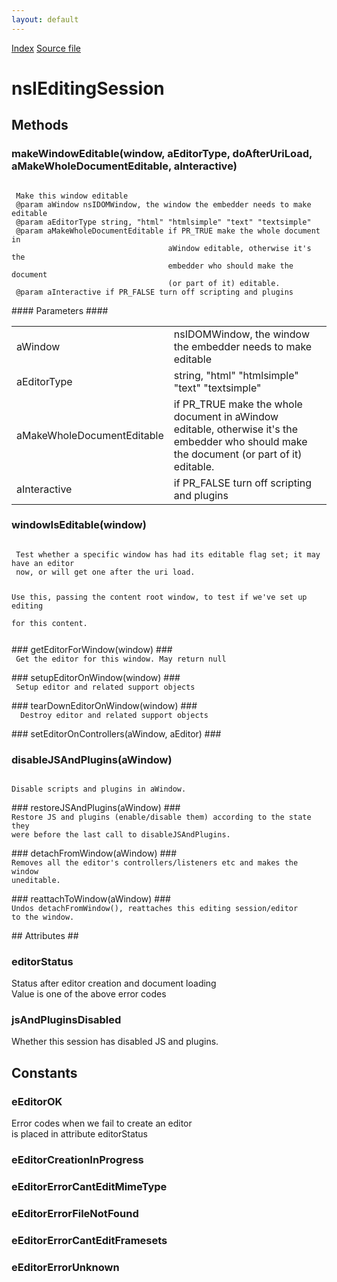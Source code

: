 ```yaml
---
layout: default
---
```

<div id='links'><a href="../index.html">Index</a>
<a href="http://dxr.mozilla.org/mozilla-central/source/editor/composer/nsIEditingSession.idl">Source file</a>
</div>

# nsIEditingSession #

## Methods ##

### makeWindowEditable(window, aEditorType, doAfterUriLoad, aMakeWholeDocumentEditable, aInteractive) ###
<code>  
 Make this window editable  
 @param aWindow nsIDOMWindow, the window the embedder needs to make editable  
 @param aEditorType string, "html" "htmlsimple" "text" "textsimple"  
 @param aMakeWholeDocumentEditable if PR_TRUE make the whole document in  
                                   aWindow editable, otherwise it's the  
                                   embedder who should make the document  
                                   (or part of it) editable.  
 @param aInteractive if PR_FALSE turn off scripting and plugins  
  
</code>
#### Parameters ####

<table>

<tr>
<td>aWindow</td>
<td>nsIDOMWindow, the window the embedder needs to make editable  
</td>
</tr>

<tr>
<td>aEditorType</td>
<td>string, "html" "htmlsimple" "text" "textsimple"  
</td>
</tr>

<tr>
<td>aMakeWholeDocumentEditable</td>
<td>if PR_TRUE make the whole document in  
                                   aWindow editable, otherwise it's the  
                                   embedder who should make the document  
                                   (or part of it) editable.  
</td>
</tr>

<tr>
<td>aInteractive</td>
<td>if PR_FALSE turn off scripting and plugins  
</td>
</tr>

</table>

### windowIsEditable(window) ###
<code>  
 Test whether a specific window has had its editable flag set; it may have an editor  
 now, or will get one after the uri load.  
   
 Use this, passing the content root window, to test if we've set up editing  
 for this content.  
  
</code>
### getEditorForWindow(window) ###
<code>  
 Get the editor for this window. May return null  
  
</code>
### setupEditorOnWindow(window) ###
<code>   
 Setup editor and related support objects  
  
</code>
### tearDownEditorOnWindow(window) ###
<code>   
  Destroy editor and related support objects  
  
</code>
### setEditorOnControllers(aWindow, aEditor) ###

### disableJSAndPlugins(aWindow) ###
<code>  
Disable scripts and plugins in aWindow.  
  
</code>
### restoreJSAndPlugins(aWindow) ###
<code>  
Restore JS and plugins (enable/disable them) according to the state they  
were before the last call to disableJSAndPlugins.  
  
</code>
### detachFromWindow(aWindow) ###
<code>  
Removes all the editor's controllers/listeners etc and makes the window  
uneditable.  
  
</code>
### reattachToWindow(aWindow) ###
<code>  
Undos detachFromWindow(), reattaches this editing session/editor  
to the window.  
  
</code>
## Attributes ##

### editorStatus ###
  
 Status after editor creation and document loading  
 Value is one of the above error codes  
  

### jsAndPluginsDisabled ###
  
Whether this session has disabled JS and plugins.  
  

## Constants ##

### eEditorOK ###
  
 Error codes when we fail to create an editor  
 is placed in attribute editorStatus  
  

### eEditorCreationInProgress ###

### eEditorErrorCantEditMimeType ###

### eEditorErrorFileNotFound ###

### eEditorErrorCantEditFramesets ###

### eEditorErrorUnknown ###
